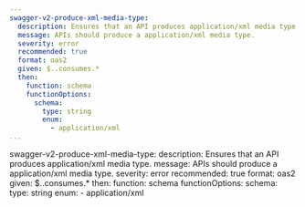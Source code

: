 ```yaml
---
swagger-v2-produce-xml-media-type:
  description: Ensures that an API produces application/xml media type.
  message: APIs should produce a application/xml media type.
  severity: error
  recommended: true
  format: oas2
  given: $..consumes.*
  then:
    function: schema
    functionOptions:
      schema:
        type: string
        enum:
          - application/xml
...
```

swagger-v2-produce-xml-media-type:
  description: Ensures that an API produces application/xml media type.
  message: APIs should produce a application/xml media type.
  severity: error
  recommended: true
  format: oas2
  given: $..consumes.*
  then:
    function: schema
    functionOptions:
      schema:
        type: string
        enum:
          - application/xml
